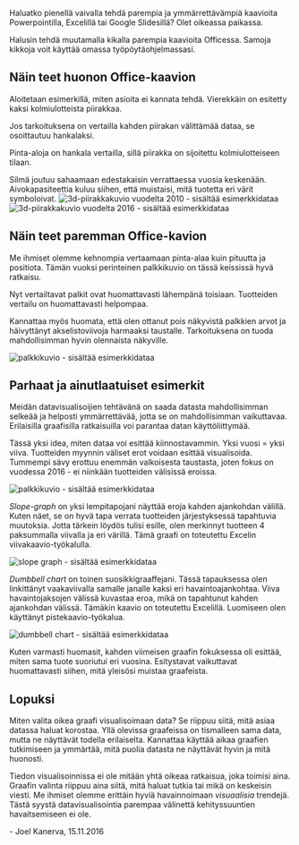 Haluatko pienellä vaivalla tehdä parempia ja ymmärrettävämpiä kaavioita Powerpointilla, Excelillä tai Google Slidesillä? Olet oikeassa paikassa.

Halusin tehdä muutamalla kikalla parempia kaavioita Officessa. Samoja kikkoja voit käyttää omassa työpöytäohjelmassasi.

## Näin teet huonon Office-kaavion

Aloitetaan esimerkillä, miten asioita ei kannata tehdä. Vierekkäin on esitetty kaksi kolmiulotteista piirakkaa.

Jos tarkoituksena on vertailla kahden piirakan välittämää dataa, se osoittautuu hankalaksi.

Pinta-aloja on hankala vertailla, sillä piirakka on sijoitettu kolmiulotteiseen tilaan.

Silmä joutuu sahaamaan edestakaisin verrattaessa vuosia keskenään. Aivokapasiteettia kuluu siihen, että muistaisi, mitä tuotetta eri värit symboloivat.
![3d-piirakkakuvio vuodelta 2010 - sisältää esimerkkidataa](3dpie1.jpeg) ![3d-piirakkakuvio vuodelta 2016 - sisältää esimerkkidataa](3dpie2.jpeg)

## Näin teet paremman Office-kavion

Me ihmiset olemme kehnompia vertaamaan pinta-alaa kuin pituutta ja positiota. Tämän vuoksi perinteinen palkkikuvio on tässä keississä hyvä ratkaisu. 

Nyt vertailtavat palkit ovat huomattavasti lähempänä toisiaan. Tuotteiden vertailu on huomattavasti helpompaa.

Kannattaa myös huomata, että olen ottanut pois näkyvistä palkkien arvot ja häivyttänyt akselistoviivoja harmaaksi taustalle. Tarkoituksena on tuoda mahdollisimman hyvin olennaista näkyville.

![palkkikuvio - sisältää esimerkkidataa](barchart11-300x180.jpeg)

## Parhaat ja ainutlaatuiset esimerkit

Meidän datavisualisoijien tehtävänä on saada datasta mahdollisimman selkeää ja helposti ymmärrettävää, jotta se on mahdollisimman vaikuttavaa. Erilaisilla graafisilla ratkaisuilla voi parantaa datan käyttöliittymää.

Tässä yksi idea, miten dataa voi esittää kiinnostavammin. Yksi vuosi = yksi viiva. Tuotteiden myynnin väliset erot voidaan esittää visualisoida. Tummempi sävy erottuu enemmän valkoisesta taustasta, joten fokus on vuodessa 2016 - ei niinkään tuotteiden välisissä eroissa.

![palkkikuvio - sisältää esimerkkidataa](linechart-300x180.jpeg)

_Slope-graph_ on yksi lempitapojani näyttää eroja kahden ajankohdan välillä. Kuten näet, se on hyvä tapa verrata tuotteiden järjestyksessä tapahtuvia muutoksia. Jotta tärkein löydös tulisi esille, olen merkinnyt tuotteen 4 paksummalla viivalla ja eri värillä. Tämä graafi on toteutettu Excelin viivakaavio-työkalulla.

![slope graph - sisältää esimerkkidataa](slopegraph-300x332.jpeg)

_Dumbbell chart_ on toinen suosikkigraaffejani. Tässä tapauksessa olen linkittänyt vaakaviivalla samalle janalle kaksi eri havaintoajankohtaa. Viiva havaintojaksojen välissä kuvastaa eroa, mikä on tapahtunut kahden ajankohdan välissä. Tämäkin kaavio on toteutettu Excelillä. Luomiseen olen käyttänyt pistekaavio-työkalua.

![dumbbell chart - sisältää esimerkkidataa](dumbbell-chart-300x121.jpeg)

Kuten varmasti huomasit, kahden viimeisen graafin fokuksessa oli esittää, miten sama tuote suoriutui eri vuosina. Esitystavat vaikuttavat huomattavasti siihen, mitä yleisösi muistaa graafeista.

## Lopuksi

Miten valita oikea graafi visualisoimaan data? Se riippuu siitä, mitä asiaa datassa haluat korostaa. Yllä olevissa graafeissa on tismalleen sama data, mutta ne näyttävät todella erilaiselta. Kannattaa käyttää aikaa graafien tutkimiseen ja ymmärtää, mitä puolia datasta ne näyttävät hyvin ja mitä huonosti.

Tiedon visualisoinnissa ei ole mitään yhtä oikeaa ratkaisua, joka toimisi aina. Graafin valinta riippuu aina siitä, mitä haluat tutkia tai mikä on keskeisin viesti. Me ihmiset olemme erittäin hyviä havainnoimaan _visuaalisia_ trendejä. Tästä syystä datavisualisointia parempaa välinettä kehityssuuntien havaitsemiseen ei ole.

\- Joel Kanerva, <span id="finnishDate">15.11.2016</span>